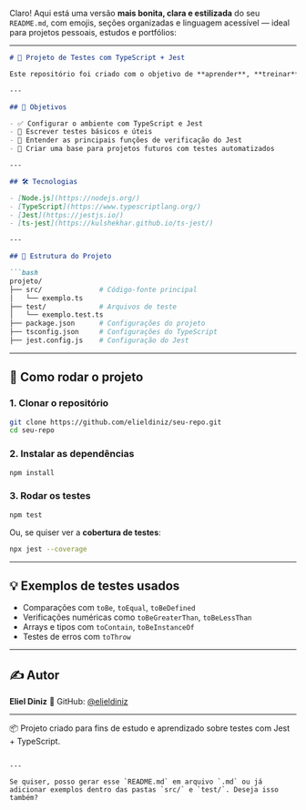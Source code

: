 Claro! Aqui está uma versão **mais bonita, clara e estilizada** do seu `README.md`, com emojis, seções organizadas e linguagem acessível — ideal para projetos pessoais, estudos e portfólios:

---

````markdown
# 🎯 Projeto de Testes com TypeScript + Jest

Este repositório foi criado com o objetivo de **aprender**, **treinar** e **aplicar** testes automatizados usando **TypeScript** e **Jest**. Ele contém exemplos simples que ajudam a entender como funcionam os testes de unidade e os conceitos básicos da ferramenta.

---

## 📌 Objetivos

- ✅ Configurar o ambiente com TypeScript e Jest
- 🧪 Escrever testes básicos e úteis
- 🚀 Entender as principais funções de verificação do Jest
- 🔧 Criar uma base para projetos futuros com testes automatizados

---

## 🛠️ Tecnologias

- [Node.js](https://nodejs.org/)
- [TypeScript](https://www.typescriptlang.org/)
- [Jest](https://jestjs.io/)
- [ts-jest](https://kulshekhar.github.io/ts-jest/)

---

## 📁 Estrutura do Projeto

```bash
projeto/
├── src/              # Código-fonte principal
│   └── exemplo.ts
├── test/             # Arquivos de teste
│   └── exemplo.test.ts
├── package.json      # Configurações do projeto
├── tsconfig.json     # Configurações do TypeScript
├── jest.config.js    # Configuração do Jest
````

---

## 🚀 Como rodar o projeto

### 1. Clonar o repositório

```bash
git clone https://github.com/elieldiniz/seu-repo.git
cd seu-repo
```

### 2. Instalar as dependências

```bash
npm install
```

### 3. Rodar os testes

```bash
npm test
```

Ou, se quiser ver a **cobertura de testes**:

```bash
npx jest --coverage
```

---

## 💡 Exemplos de testes usados

* Comparações com `toBe`, `toEqual`, `toBeDefined`
* Verificações numéricas como `toBeGreaterThan`, `toBeLessThan`
* Arrays e tipos com `toContain`, `toBeInstanceOf`
* Testes de erros com `toThrow`

---

## ✍️ Autor

**Eliel Diniz**
🔗 GitHub: [@elieldiniz](https://github.com/elieldiniz)

---

📦 Projeto criado para fins de estudo e aprendizado sobre testes com Jest + TypeScript.

```

---

Se quiser, posso gerar esse `README.md` em arquivo `.md` ou já adicionar exemplos dentro das pastas `src/` e `test/`. Deseja isso também?
```
